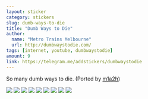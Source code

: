 ```yaml
---
layout: sticker
category: stickers
slug: dumb-ways-to-die
title: "Dumb Ways to Die"
author:
  name: "Metro Trains Melbourne"
  url: http://dumbwaystodie.com/
tags: [internet, youtube, dumbwaystodie]
amount: 9
link: https://telegram.me/addstickers/dumbwaystodie
---
```


So many dumb ways to die. (Ported by [m1a2h](http://www.reddit.com/r/TelegramStickersShare/comments/376tg8/s_dumb_ways_to_die/))

<div class="stickers">
  <div class="stickers-preview">
    <img src="{{ site.baseurl }}/public/stickers/{{ page.slug }}/1.png" />
    <img src="{{ site.baseurl }}/public/stickers/{{ page.slug }}/2.png" />
    <img src="{{ site.baseurl }}/public/stickers/{{ page.slug }}/3.png" />
    <img src="{{ site.baseurl }}/public/stickers/{{ page.slug }}/4.png" />
    <img src="{{ site.baseurl }}/public/stickers/{{ page.slug }}/5.png" />
    <img src="{{ site.baseurl }}/public/stickers/{{ page.slug }}/6.png" />
    <img src="{{ site.baseurl }}/public/stickers/{{ page.slug }}/7.png" />
    <img src="{{ site.baseurl }}/public/stickers/{{ page.slug }}/8.png" />
    <img src="{{ site.baseurl }}/public/stickers/{{ page.slug }}/9.png" />
  </div>
</div>
